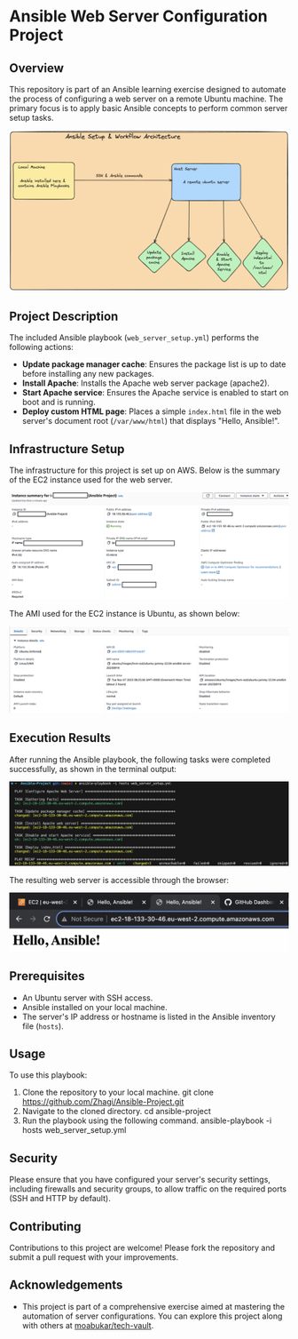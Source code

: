 # Ansible Web Server Configuration Project

## Overview
This repository is part of an Ansible learning exercise designed to automate the process of configuring a web server on a remote Ubuntu machine. The primary focus is to apply basic Ansible concepts to perform common server setup tasks.

![Ansible Setup & Workflow Architecture](https://github.com/Zhagi/Ansible-Project/blob/main/Images/Ansible%20Setup%20&%20Workflow%20Architecture.png?raw=true)

## Project Description
The included Ansible playbook (`web_server_setup.yml`) performs the following actions:
- **Update package manager cache**: Ensures the package list is up to date before installing any new packages.
- **Install Apache**: Installs the Apache web server package (apache2).
- **Start Apache service**: Ensures the Apache service is enabled to start on boot and is running.
- **Deploy custom HTML page**: Places a simple `index.html` file in the web server's document root (`/var/www/html`) that displays "Hello, Ansible!".

## Infrastructure Setup
The infrastructure for this project is set up on AWS. Below is the summary of the EC2 instance used for the web server.

![EC2 Instance Summary](https://github.com/Zhagi/Ansible-Project/blob/main/Images/EC2%20instance%20summary.png?raw=true)

The AMI used for the EC2 instance is Ubuntu, as shown below:

![Ubuntu AMI Used](https://github.com/Zhagi/Ansible-Project/blob/main/Images/Ubuntu%20AMI%20used.png?raw=true)

## Execution Results
After running the Ansible playbook, the following tasks were completed successfully, as shown in the terminal output:

![Terminal Output Showing Completed Tasks](https://github.com/Zhagi/Ansible-Project/blob/main/Images/Terminal%20output%20showing%20completed%20tasks.png?raw=true)

The resulting web server is accessible through the browser:

![Web Server Running](https://github.com/Zhagi/Ansible-Project/blob/main/Images/Web%20server%20running.png?raw=true)

## Prerequisites
- An Ubuntu server with SSH access.
- Ansible installed on your local machine.
- The server's IP address or hostname is listed in the Ansible inventory file (`hosts`).

## Usage
To use this playbook:
1. Clone the repository to your local machine.
git clone https://github.com/Zhagi/Ansible-Project.git
2. Navigate to the cloned directory.
cd ansible-project
3. Run the playbook using the following command.
ansible-playbook -i hosts web_server_setup.yml

## Security
Please ensure that you have configured your server's security settings, including firewalls and security groups, to allow traffic on the required ports (SSH and HTTP by default).

## Contributing
Contributions to this project are welcome! Please fork the repository and submit a pull request with your improvements.

## Acknowledgements
- This project is part of a comprehensive exercise aimed at mastering the automation of server configurations. You can explore this project along with others at [moabukar/tech-vault](https://github.com/moabukar/tech-vault).



